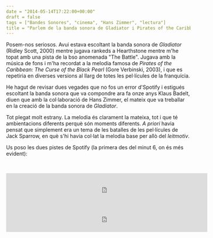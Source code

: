 ```yaml
---
date = "2014-05-14T17:22:00+00:00"
draft = false
tags = ["Bandes Sonores", "cinema", "Hans Zimmer", "lectura"]
title = "Parlem de la banda sonora de Gladiator i Pirates of the Caribbean"
---
```

Posem-nos seriosos. Avui estava escoltant la banda sonora de *Gladiator* (Ridley Scott, 2000) mentre jugava rankeds a Hearthstone mentre m'he topat amb una pista de la bso anomenada "The Battle". Jugava amb la música de fons i m'ha recordat a la melodia famosa de *Pirates of the Caribbean: The Curse of the Black Pearl* (Gore Verbinski, 2003), i que es repetiria en diverses versions al llarg de totes les pel·lícules de la franquícia. 

He hagut de revisar dues vegades que no fos un error d'Spotify i estigués escoltant la banda sonora que va compondre ara fa onze anys Klaus Badelt, diuen que amb la col·laboració de Hans Zimmer, el mateix que va treballar en la creació de la banda sonora de *Gladiator*.

Tot plegat molt estrany. La melodia és clarament la mateixa, tot i que té ambientacions diferents perquè són moments diferents. *A priori* havia pensat que simplement era un tema de les batalles de les pel·lícules de Jack Sparrow, en què s'hi havia col·lat la melodia base per allò del *leitmotiv*. 

Us poso les dues pistes de Spotify (la primera des del minut 6, on és més evident):

<p>&nbsp;</p>

<iframe src="https://embed.spotify.com/?uri=spotify:track:4eLFVhfLeNBpDeXkuDmmA5" width="550" height="80" frameborder="0" allowtransparency="true"></iframe>

<iframe src="https://embed.spotify.com/?uri=spotify:track:4AD2dterIUjNt1LFNI9Bvi" width="550" height="80" frameborder="0" allowtransparency="true"></iframe>